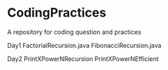 # CodingPractices
A repository for coding question and practices

Day1
FactorialRecursion.java
FibonacciRecursion.java

Day2
PrintXPowerNRecursion
PrintXPowerNEfficient

